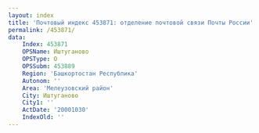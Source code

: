 ```yaml
---
layout: index
title: 'Почтовый индекс 453871: отделение почтовой связи Почты России'
permalink: /453871/
data:
    Index: 453871
    OPSName: Иштуганово
    OPSType: О
    OPSSubm: 453889
    Region: 'Башкортостан Республика'
    Autonom: ''
    Area: 'Мелеузовский район'
    City: Иштуганово
    City1: ''
    ActDate: '20001030'
    IndexOld: ''
---
```

